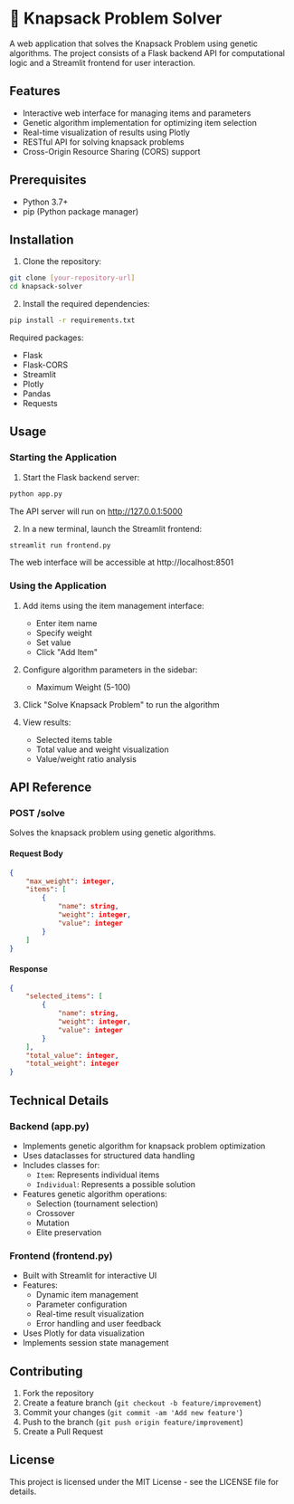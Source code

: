 # 🎒 Knapsack Problem Solver

A web application that solves the Knapsack Problem using genetic algorithms. The project consists of a Flask backend API for computational logic and a Streamlit frontend for user interaction.

## Features

- Interactive web interface for managing items and parameters
- Genetic algorithm implementation for optimizing item selection
- Real-time visualization of results using Plotly
- RESTful API for solving knapsack problems
- Cross-Origin Resource Sharing (CORS) support

## Prerequisites

- Python 3.7+
- pip (Python package manager)

## Installation

1. Clone the repository:
```bash
git clone [your-repository-url]
cd knapsack-solver
```

2. Install the required dependencies:
```bash
pip install -r requirements.txt
```

Required packages:
- Flask
- Flask-CORS
- Streamlit
- Plotly
- Pandas
- Requests

## Usage

### Starting the Application

1. Start the Flask backend server:
```bash
python app.py
```
The API server will run on http://127.0.0.1:5000

2. In a new terminal, launch the Streamlit frontend:
```bash
streamlit run frontend.py
```
The web interface will be accessible at http://localhost:8501

### Using the Application

1. Add items using the item management interface:
   - Enter item name
   - Specify weight
   - Set value
   - Click "Add Item"

2. Configure algorithm parameters in the sidebar:
   - Maximum Weight (5-100)

3. Click "Solve Knapsack Problem" to run the algorithm

4. View results:
   - Selected items table
   - Total value and weight visualization
   - Value/weight ratio analysis

## API Reference

### POST /solve

Solves the knapsack problem using genetic algorithms.

#### Request Body

```json
{
    "max_weight": integer,
    "items": [
        {
            "name": string,
            "weight": integer,
            "value": integer
        }
    ]
}
```

#### Response

```json
{
    "selected_items": [
        {
            "name": string,
            "weight": integer,
            "value": integer
        }
    ],
    "total_value": integer,
    "total_weight": integer
}
```

## Technical Details

### Backend (app.py)

- Implements genetic algorithm for knapsack problem optimization
- Uses dataclasses for structured data handling
- Includes classes for:
  - `Item`: Represents individual items
  - `Individual`: Represents a possible solution
- Features genetic algorithm operations:
  - Selection (tournament selection)
  - Crossover
  - Mutation
  - Elite preservation

### Frontend (frontend.py)

- Built with Streamlit for interactive UI
- Features:
  - Dynamic item management
  - Parameter configuration
  - Real-time result visualization
  - Error handling and user feedback
- Uses Plotly for data visualization
- Implements session state management

## Contributing

1. Fork the repository
2. Create a feature branch (`git checkout -b feature/improvement`)
3. Commit your changes (`git commit -am 'Add new feature'`)
4. Push to the branch (`git push origin feature/improvement`)
5. Create a Pull Request

## License

This project is licensed under the MIT License - see the LICENSE file for details.